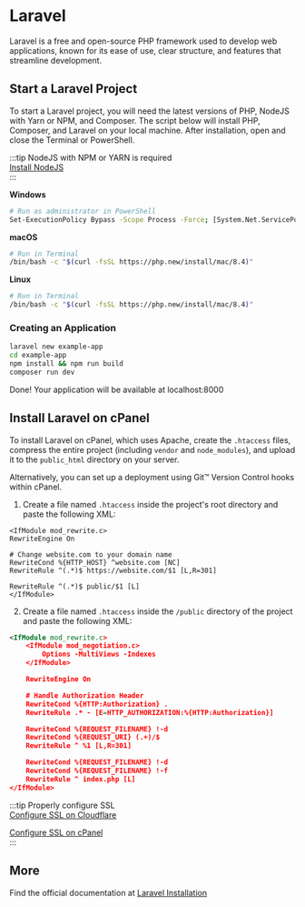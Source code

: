 # Laravel

Laravel is a free and open-source PHP framework used to develop web applications, known for its ease of use, clear structure, and features that streamline development.

## Start a Laravel Project

To start a Laravel project, you will need the latest versions of PHP, NodeJS with Yarn or NPM, and Composer. The script below will install PHP, Composer, and Laravel on your local machine. After installation, open and close the Terminal or PowerShell.

:::tip NodeJS with NPM or YARN is required  
[Install NodeJS](https://nodejs.org/en/download)  
:::

**Windows**

````bash
# Run as administrator in PowerShell
Set-ExecutionPolicy Bypass -Scope Process -Force; [System.Net.ServicePointManager]::SecurityProtocol = [System.Net.ServicePointManager]::SecurityProtocol -bor 3072; iex ((New-Object System.Net.WebClient).DownloadString('https://php.new/install/windows/8.4'))
````  

**macOS**

````bash
# Run in Terminal
/bin/bash -c "$(curl -fsSL https://php.new/install/mac/8.4)"
````  

**Linux**

````bash
# Run in Terminal
/bin/bash -c "$(curl -fsSL https://php.new/install/mac/8.4)"
````  

### Creating an Application

````bash
laravel new example-app
cd example-app
npm install && npm run build
composer run dev
````  

Done! Your application will be available at localhost:8000

## Install Laravel on cPanel

To install Laravel on cPanel, which uses Apache, create the `.htaccess` files, compress the entire project (including `vendor` and `node_modules`), and upload it to the `public_html` directory on your server.

Alternatively, you can set up a deployment using Git™ Version Control hooks within cPanel.

1. Create a file named `.htaccess` inside the project's root directory and paste the following XML:

````xml{4}
<IfModule mod_rewrite.c>
RewriteEngine On

# Change website.com to your domain name
RewriteCond %{HTTP_HOST} ^website.com [NC]
RewriteRule ^(.*)$ https://website.com/$1 [L,R=301]
    
RewriteRule ^(.*)$ public/$1 [L]
</IfModule>
````  

2. Create a file named `.htaccess` inside the `/public` directory of the project and paste the following XML:

````xml
<IfModule mod_rewrite.c>
    <IfModule mod_negotiation.c>
        Options -MultiViews -Indexes
    </IfModule>

    RewriteEngine On

    # Handle Authorization Header
    RewriteCond %{HTTP:Authorization} .
    RewriteRule .* - [E=HTTP_AUTHORIZATION:%{HTTP:Authorization}]

    RewriteCond %{REQUEST_FILENAME} !-d
    RewriteCond %{REQUEST_URI} (.+)/$
    RewriteRule ^ %1 [L,R=301]

    RewriteCond %{REQUEST_FILENAME} !-d
    RewriteCond %{REQUEST_FILENAME} !-f
    RewriteRule ^ index.php [L]
</IfModule>
````  

:::tip Properly configure SSL  
[Configure SSL on Cloudflare](https://developers.cloudflare.com/ssl/origin-configuration/ssl-modes/)

[Configure SSL on cPanel](https://docs.cpanel.net/knowledge-base/security/guide-to-ssl/)  
:::

## More

Find the official documentation at [Laravel Installation](https://laravel.com/docs/installation)